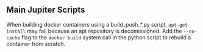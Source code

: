 ## Main Jupiter Scripts

When building docker containers using a build_push_*.py script,
`apt-get install` may fail because an apt repository is decomissioned. Add the
`--no-cache` flag to the `docker build` system call in the python script to
rebuild a container from scratch.